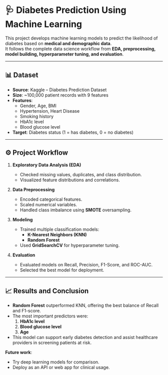 # 🩺 Diabetes Prediction Using Machine Learning

This project develops machine learning models to predict the likelihood of diabetes based on **medical and demographic data**.  
It follows the complete data science workflow from **EDA, preprocessing, model building, hyperparameter tuning, and evaluation**.

---

## 📊 Dataset

- **Source**: Kaggle – Diabetes Prediction Dataset  
- **Size**: ~100,000 patient records with 9 features  
- **Features**:
  - Gender, Age, BMI  
  - Hypertension, Heart Disease  
  - Smoking history  
  - HbA1c level  
  - Blood glucose level  
- **Target**: Diabetes status (1 = has diabetes, 0 = no diabetes)

---

## ⚙️ Project Workflow

1. **Exploratory Data Analysis (EDA)**  
   - Checked missing values, duplicates, and class distribution.  
   - Visualized feature distributions and correlations.  

2. **Data Preprocessing**  
   - Encoded categorical features.  
   - Scaled numerical variables.  
   - Handled class imbalance using **SMOTE** oversampling.  

3. **Modeling**  
   - Trained multiple classification models:
     - **K-Nearest Neighbors (KNN)**  
     - **Random Forest**  
   - Used **GridSearchCV** for hyperparameter tuning.  

4. **Evaluation**  
   - Evaluated models on Recall, Precision, F1-Score, and ROC-AUC.  
   - Selected the best model for deployment.  

---

## 📈 Results and Conclusion

- **Random Forest** outperformed KNN, offering the best balance of Recall and F1-score.  
- The most important predictors were:
  1. **HbA1c level**  
  2. **Blood glucose level**  
  3. **Age**  
- This model can support early diabetes detection and assist healthcare providers in screening patients at risk.  

**Future work**:
- Try deep learning models for comparison.  
- Deploy as an API or web app for clinical usage.
